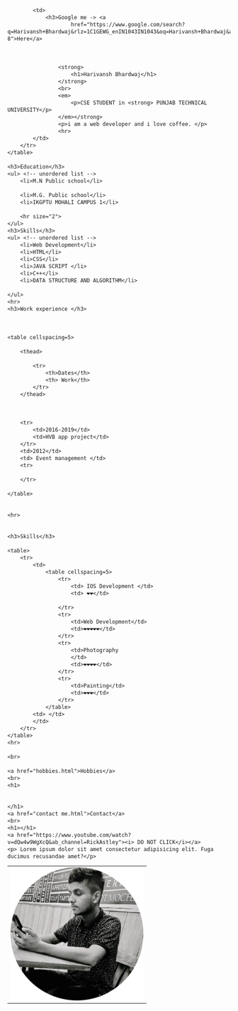 <!DOCTYPE html>

<head>
    <meta charset="UTF-8">
    <title>✨Harivansh Personal site</title>
</head>

<body>
    <table cellspacing=20>
        <tr>
            <td>
                <img src="images/image.png" alt=" FATCING PROFILE PICTURE FROM LINKEDIN" width="300" height="300">
            </td>


            <td>
                <h3>Google me -> <a
                        href="https://www.google.com/search?q=Harivansh+Bhardwaj&rlz=1C1GEWG_enIN1043IN1043&oq=Harivansh+Bhardwaj&aqs=chrome..69i57j35i39j69i61j69i60.17652j1j4&sourceid=chrome&ie=UTF-8">Here</a>



                    <strong>
                        <h1>Harivansh Bhardwaj</h1>
                    </strong>
                    <br>
                    <em>
                        <p>CSE STUDENT in <strong> PUNJAB TECHNICAL UNIVERSITY</p>
                    </em></strong>
                    <p>i am a web developer and i love coffee. </p>
                    <hr>
            </td>
        </tr>
    </table>

    <h3>Education</h3>
    <ul> <!-- unordered list -->
        <li>M.N Public school</li>

        <li>M.G. Public school</li>
        <li>IKGPTU MOHALI CAMPUS 1</li>
        
        <hr size="2">
    </ul>
    <h3>Skills</h3>
    <ul> <!-- unordered list -->
        <li>Web Development</li>
        <li>HTML</li>
        <li>CSS</li>
        <li>JAVA SCRIPT </li>
        <li>C++</li>
        <li>DATA STRUCTURE AND ALGORITHM</li>

    </ul>
    <hr>
    <h3>Work experience </h3>



    <table cellspacing=5>

        <thead>

            <tr>
                <th>Dates</th>
                <th> Work</th>
            </tr>
        </thead>



        <tr>
            <td>2016-2019</td>
            <td>HVB app project</td>
        </tr>
        <td>2012</td>
        <td> Event management </td>
        <tr>

        </tr>
        
    </table>


    <hr>


    <h3>Skills</h3>

    <table>
        <tr>
            <td>
                <table cellspacing=5>
                    <tr>
                        <td> IOS Development </td>
                        <td> ❤️❤️</td>

                    </tr>
                    <tr>
                        <td>Web Development</td>
                        <td>❤️❤️❤️❤️❤️</td>
                    </tr>
                    <tr>
                        <td>Photography
                        </td>
                        <td>❤️❤️❤️❤️</td>
                    </tr>
                    <tr>
                        <td>Painting</td>
                        <td>❤️❤️❤️</td>
                    </tr>
                </table>
            <td> </td>
            </td>
        </tr>
    </table>
    <hr>

    <br>

    <a href="hobbies.html">Hobbies</a>
    <br>
    <h1>


    </h1>
    <a href="contact me.html">Contact</a>
    <br>
    <h1></h1>
    <a href="https://www.youtube.com/watch?v=dQw4w9WgXcQ&ab_channel=RickAstley"><i> DO NOT CLICK</i></a>
    <p> Lorem ipsum dolor sit amet consectetur adipisicing elit. Fuga ducimus recusandae amet?</p>

</body>


</html>
